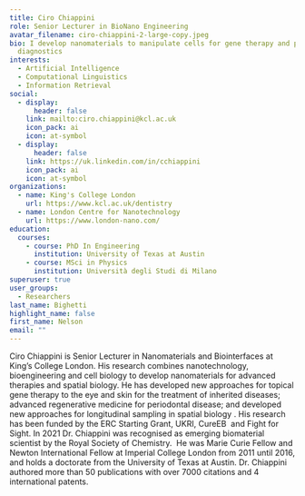 ```yaml
---
title: Ciro Chiappini
role: Senior Lecturer in BioNano Engineering
avatar_filename: ciro-chiappini-2-large-copy.jpeg
bio: I develop nanomaterials to manipulate cells for gene therapy and precision
  diagnostics
interests:
  - Artificial Intelligence
  - Computational Linguistics
  - Information Retrieval
social:
  - display:
      header: false
    link: mailto:ciro.chiappini@kcl.ac.uk
    icon_pack: ai
    icon: at-symbol
  - display:
      header: false
    link: https://uk.linkedin.com/in/cchiappini
    icon_pack: ai
    icon: at-symbol
organizations:
  - name: King's College London
    url: https://www.kcl.ac.uk/dentistry
  - name: London Centre for Nanotechnology
    url: https://www.london-nano.com/
education:
  courses:
    - course: PhD In Engineering
      institution: University of Texas at Austin
    - course: MSci in Physics
      institution: Università degli Studi di Milano
superuser: true
user_groups:
  - Researchers
last_name: Bighetti
highlight_name: false
first_name: Nelson
email: ""
---
```

Ciro Chiappini is Senior Lecturer in Nanomaterials and Biointerfaces at King’s College London. His research combines nanotechnology, bioengineering and cell biology to develop nanomaterials for advanced therapies and spatial biology. He has developed new approaches for topical gene therapy to the eye and skin for the treatment of inherited diseases; advanced regenerative medicine for periodontal disease; and developed new approaches for longitudinal sampling in spatial biology . His research has been funded by the ERC Starting Grant, UKRI, CureEB  and Fight for Sight. In 2021 Dr. Chiappini was recognised as emerging biomaterial scientist by the Royal Society of Chemistry.  He was Marie Curie Fellow and Newton International Fellow at Imperial College London from 2011 until 2016, and holds a doctorate from the University of Texas at Austin. Dr. Chiappini authored more than 50 publications with over 7000 citations and 4 international patents.
